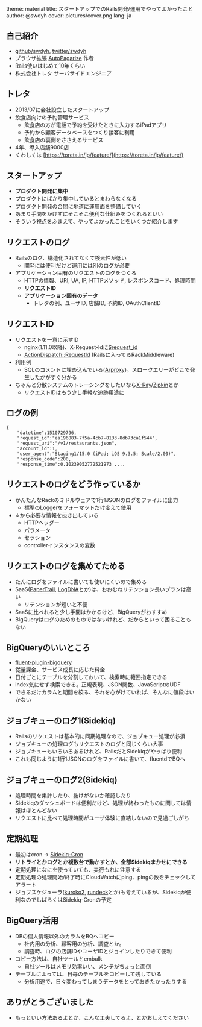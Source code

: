 theme: material
title: スタートアップでのRails開発/運用でやってよかったこと
author: @swdyh
cover: pictures/cover.png
lang: ja

## 自己紹介
- [github/swdyh](https://github.com/swdyh), [twitter/swdyh](https://twitter.com/swdyh)
- ブラウザ拡張 [AutoPagarize](http://autopagerize.net/) 作者
- Rails使いはじめて10年くらい
- 株式会社トレタ サーバサイドエンジニア


## トレタ
- 2013/07に会社設立したスタートアップ
- 飲食店向けの予約管理サービス
  - 飲食店の方が電話で予約を受けたときに入力するiPadアプリ
  - 予約から顧客データベースをつくり接客に利用
  - 飲食店の裏側をささえるサービス
- 4年、導入店舗9000店
- くわしくは [https://toreta.in/jp/feature/](https://toreta.in/jp/feature/)


## スタートアップ
- **プロダクト開発に集中**
- プロダクトにばかり集中しているとまわらなくなる
- プロダクト開発の合間に地道に運用面を整備していく
- あまり手間をかけずにそこそこ便利な仕組みをつくれるといい
- そういう視点をふまえて、やってよかったことをいくつか紹介します

## リクエストのログ
- Railsのログ、構造化されてなくて検索性が低い
  - 開発には便利だけど運用には別のログが必要
- アプリケーション固有のリクエストのログをつくる
   - HTTPの情報、URI, UA, IP, HTTPメソッド, レスポンスコード、処理時間
   - **リクエストID**
   - **アプリケーション固有のデータ**
     - トレタの例、ユーザID, 店舗ID, 予約ID, OAuthClientID


## リクエストID
- リクエストを一意に示すID
  - nginx(1.11.0以降)、X-Request-Idに[$request_id](http://nginx.org/en/docs/http/ngx_http_core_module.html#var_request_id)
  - [ActionDispatch::RequestId](http://api.rubyonrails.org/classes/ActionDispatch/RequestId.html) (Railsに入ってるRackMiddleware)
- 利用例
  - SQLのコメントに埋め込んでいる([Arproxy](https://github.com/cookpad/arproxy))。スロークエリーがどこで発生したかがすぐ分かる
- ちゃんと分散システムのトレーシングをしたいなら[X-Ray](https://aws.amazon.com/jp/xray/)/[Zipkin](http://zipkin.io/)とか
  - リクエストIDはもう少し手軽な追跡用途に


## ログの例
```
{
    "datetime":1510729796,
    "request_id":"ea196883-7f5a-4cb7-8133-8db73ca1f544",
    "request_uri":"/v1/restaurants.json",
    "account_id":1,
    "user_agent":"Staging1/15.0 (iPad; iOS 9.3.5; Scale/2.00)",
    "response_code":200,
    "response_time":0.10239052772521973 ....
```


## リクエストのログをどう作っているか
- かんたんなRackのミドルウェアで1行1JSONのログをファイルに出力
  - 標準のLoggerをフォーマットだけ変えて使用
- ↓から必要な情報を抜き出している
  - HTTPヘッダー
  - パラメータ
  - セッション
  - controllerインスタンスの変数


## リクエストのログを集めてためる
- たんにログをファイルに書いても使いにくいので集める
- SaaS([PaperTrail](https://papertrailapp.com/), [LogDNA](https://logdna.com/)とか)は、おおむねリテンション長いプランは高い
  - リテンションが短いと不便
- SaaSに比べれると少し手間はかかるけど、BigQueryがおすすめ
- BigQueryはログのためのものではないけれど、だからといって困ることもない


## BigQueryのいいところ
- [fluent-plugin-bigquery](https://github.com/kaizenplatform/fluent-plugin-bigquery)
- 従量課金、サービス成長に応じた料金
- 日付ごとにテーブルを分割しておいて、検索時に範囲指定できる
- index気にせず検索できる。正規表現、JSON関数、JavaScriptのUDF
- できるだけカラムと期間を絞る、それを心がけていれば、そんなに値段はいかない


## ジョブキューのログ1(Sidekiq)
- Railsのリクエストは基本的に同期処理なので、ジョブキュー処理が必須
- ジョブキューの処理ログもリクエストのログと同じくらい大事
- ジョブキューもいろいろあるけれど、RailsだとSidekiqがやっぱり便利
- これも同じように1行1JSONのログをファイルに書いて、fluentdでBQへ


## ジョブキューのログ2(Sidekiq)
- 処理時間を集計したり、抜けがないか確認したり
- Sidekiqのダッシュボードは便利だけど、処理が終わったものに関しては情報はほとんどない
- リクエストに比べて処理時間がユーザ体験に直結しないので見過ごしがち


## 定期処理
- 最初はcron -> [Sidekiq-Cron](https://github.com/ondrejbartas/sidekiq-cron)
- **リトライとかログとか複数台で動かすとか、全部Sidekiqまかせにできる**
- 定期処理になにを使っていても、実行もれに注意する
- 定期処理の処理開始/終了時にCloudWatchにping、pingの数をチェックしてアラート
- ジョブスケジューラ([kuroko2](https://github.com/cookpad/kuroko2), [rundeck](http://rundeck.org/)とか)も考えているが、Sidekiqが便利なのでしばらくはSidekiq-Cronの予定


## BigQuery活用
- DBの個人情報以外のカラムをBQへコピー
  - 社内用の分析、顧客用の分析、調査とか。
  - 調査時、ログの店舗IDやユーザIDとジョインしたりできて便利
- コピー方法は、自社ツールとembulk
  - 自社ツールはメモリ効率いい、メンテがちょっと面倒
- テーブルによっては、日毎のテーブルをコピーして残している
  - 分析用途で、日々変わってしまうデータをとっておきたかったりする


## ありがとうございました
- もっといい方法あるよとか、こんな工夫してるよ、とかおしえてください
